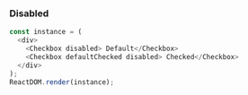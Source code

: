 ### Disabled

<!--start-code-->
```js
const instance = (
  <div>
    <Checkbox disabled> Default</Checkbox>
    <Checkbox defaultChecked disabled> Checked</Checkbox>
  </div>
);
ReactDOM.render(instance);
```
<!--end-code-->